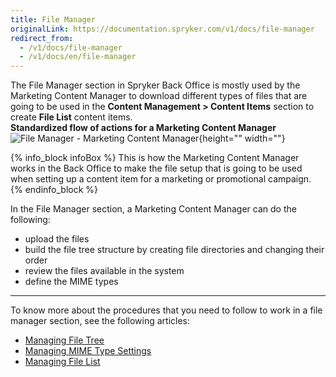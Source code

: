 ```yaml
---
title: File Manager
originalLink: https://documentation.spryker.com/v1/docs/file-manager
redirect_from:
  - /v1/docs/file-manager
  - /v1/docs/en/file-manager
---
```


The File Manager section in Spryker Back Office is mostly used by the Marketing Content Manager to download different types of files that are going to be used in the **Content Management > Content Items** section to create **File List** content items.
</br>**Standardized flow of actions for a Marketing Content Manager**
![File Manager - Marketing Content Manager](https://spryker.s3.eu-central-1.amazonaws.com/docs/User+Guides/Back+Office+User+Guides/File+Manager/file-manager-section.png){height="" width=""}

{% info_block infoBox %}
This is how the Marketing Content Manager works in the Back Office to make the file setup that is going to be used when setting up a content item for a marketing or promotional campaign.
{% endinfo_block %}

In the File Manager section, a Marketing Content Manager can do the following:

* upload the files
* build the file tree structure by creating file directories and changing their order
* review the files available in the system
* define the MIME types
***
To know more about the procedures that you need to follow to work in a file manager section, see the following articles:
* [Managing File Tree](/docs/scos/dev/user-guides/201811.0/back-office-user-guide/file-manager/managing-file-tree.html)
* [Managing MIME Type Settings](/docs/scos/dev/user-guides/201811.0/back-office-user-guide/file-manager/managing-mime-type-settings.html)
* [Managing File List](/docs/scos/dev/user-guides/201811.0/back-office-user-guide/file-manager/managing-file-list.html)
